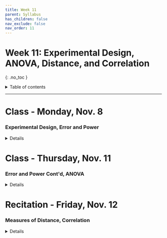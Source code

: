 ```yaml
---
title: Week 11
parent: Syllabus
has_children: false
nav_exclude: false
nav_order: 11
---
```


# Week 11: Experimental Design, ANOVA, Distance, and Correlation
{: .no_toc }

<details closed markdown="block">
  <summary>
    Table of contents
  </summary>
  {: .text-delta }
1. TOC
{:toc}
</details>

---

<!-- ########################################################################### -->

# Class - Monday, Nov. 8

### Experimental Design, Error and Power

<details closed markdown="block">
  <summary>Details</summary>

**Experimental Design**

+ [**Class Notes**](Class1/W11.C1-Notes_Experimental_Design.html){: target="blank"}

**Error and Power**

  + [**Class Notes**](Class1/W11.C1-Notes_Error_Power.html){: target="blank"}
  + [*Additional reference: Aho, Chapter 6.3-6.5*](https://drive.google.com/file/d/1ciWta1gVMPgwrTLjIeGO-4__SqNz1KqK/view?usp=sharing){: target="blank"}

</details>

<!-- ########################################################################### -->

<!-- ########################################################################### -->

# Class - Thursday, Nov. 11

### Error and Power Cont'd, ANOVA

<details closed markdown="block">
  <summary>Details</summary>

**Error and Power**

+ **In-Class Exercise** - [(zipped .Rmd)](Class2/W11.C2-Exercise_Power.Rmd.zip) - [(html)](Class2/W11.C2-Exercise_Power.html){: target="blank"}
  + Answer key: [(zipped .Rmd)](Class2/W11.C2-Exercise_Power_KEY.Rmd.zip) - [(html)](Class2/W11.C2-Exercise_Power_KEY.html){: target="blank"}

**ANOVA**

+ **Class Notes** - [(html)](Class2/W11.C2-Notes_ANOVA.html){: target="blank"} - [(pdf)](Class2/W11.C2-Notes_ANOVA.pdf){: target="blank"}
+ **In-Class Exercise** - [(zipped .Rmd)](Class2/W11.C2-Demo_ANOVA.Rmd.zip) - [(html)](Class2/W11.C2-Demo_ANOVA.html){: target="blank"}
  + Answer key: [(zipped .Rmd)](Class2/W11.C2-Demo_ANOVA_KEY.Rmd.zip) - [(html)](Class2/W11.C2-Demo_ANOVA_KEY.html){: target="blank"}

</details>

<!-- ########################################################################### -->

<!-- ########################################################################### -->

# Recitation - Friday, Nov. 12

### Measures of Distance, Correlation

<details closed markdown="block">
  <summary>Details</summary>

+ **Class Notes** - [(html)](Recitation/W11.R1_Notes_Distance_Correlation.html){: target="blank"} - [(zipped .Rmd)](Recitation/W11.R1_Notes_Distance_Correlation.Rmd.zip)

</details>

<!-- ########################################################################### -->
